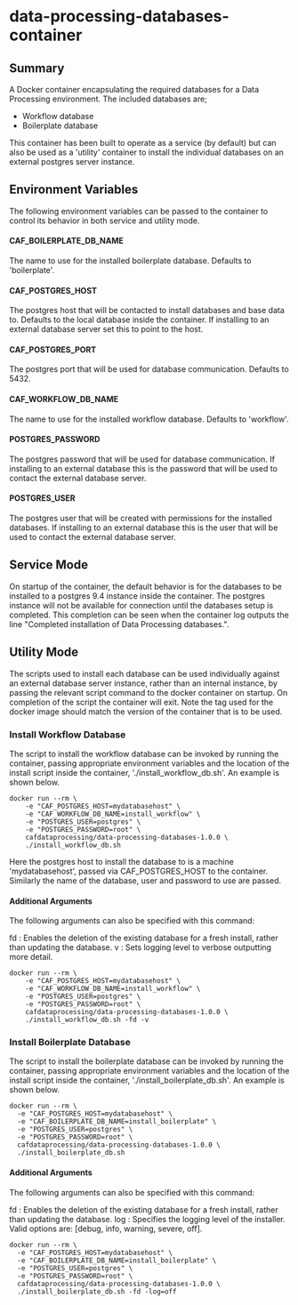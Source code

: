 # data-processing-databases-container

## Summary

A Docker container encapsulating the required databases for a Data Processing environment. The included databases are;

* Workflow database
* Boilerplate database 

This container has been built to operate as a service (by default) but can also be used as a 'utility' container to install the individual databases on an external postgres server instance.

## Environment Variables

The following environment variables can be passed to the container to control its behavior in both service and utility mode.

#### CAF_BOILERPLATE_DB_NAME

The name to use for the installed boilerplate database. Defaults to 'boilerplate'.

#### CAF_POSTGRES_HOST

The postgres host that will be contacted to install databases and base data to. Defaults to the local database inside the container. If installing to an external database server set this to point to the host.

#### CAF_POSTGRES_PORT

The postgres port that will be used for database communication. Defaults to 5432.

#### CAF_WORKFLOW_DB_NAME

The name to use for the installed workflow database. Defaults to 'workflow'.

#### POSTGRES_PASSWORD

The postgres password that will be used for database communication. If installing to an external database this is the password that will be used to contact the external database server.

#### POSTGRES_USER

The postgres user that will be created with permissions for the installed databases. If installing to an external database this is the user that will be used to contact the external database server.

## Service Mode

On startup of the container, the default behavior is for the databases to be installed to a postgres 9.4 instance inside the container. The postgres instance will not be available for connection until the databases setup is completed. This completion can be seen when the container log outputs the line "Completed installation of Data Processing databases.".

## Utility Mode

The scripts used to install each database can be used individually against an external database server instance, rather than an internal instance, by passing the relevant script command to the docker container on startup. On completion of the script the container will exit. Note the tag used for the docker image should match the version of the container that is to be used.

### Install Workflow Database

The script to install the workflow database can be invoked by running the container, passing appropriate environment variables and the location of the install script inside the container, './install_workflow_db.sh'. An example is shown below.

```
docker run --rm \
	-e "CAF_POSTGRES_HOST=mydatabasehost" \
	-e "CAF_WORKFLOW_DB_NAME=install_workflow" \
	-e "POSTGRES_USER=postgres" \
	-e "POSTGRES_PASSWORD=root" \
	cafdataprocessing/data-processing-databases-1.0.0 \
	./install_workflow_db.sh
```

Here the postgres host to install the database to is a machine 'mydatabasehost', passed via CAF_POSTGRES_HOST to the container. Similarly the name of the database, user and password to use are passed.

#### Additional Arguments

The following arguments can also be specified with this command:

fd : Enables the deletion of the existing database for a fresh install, rather than updating the database.
v : Sets logging level to verbose outputting more detail.

```
docker run --rm \
	-e "CAF_POSTGRES_HOST=mydatabasehost" \
	-e "CAF_WORKFLOW_DB_NAME=install_workflow" \
	-e "POSTGRES_USER=postgres" \
	-e "POSTGRES_PASSWORD=root" \
	cafdataprocessing/data-processing-databases-1.0.0 \
	./install_workflow_db.sh -fd -v
```

### Install Boilerplate Database

The script to install the boilerplate database can be invoked by running the container, passing appropriate environment variables and the location of the install script inside the container, './install_boilerplate_db.sh'. An example is shown below.

```
docker run --rm \
  -e "CAF_POSTGRES_HOST=mydatabasehost" \
  -e "CAF_BOILERPLATE_DB_NAME=install_boilerplate" \
  -e "POSTGRES_USER=postgres" \
  -e "POSTGRES_PASSWORD=root" \
  cafdataprocessing/data-processing-databases-1.0.0 \
  ./install_boilerplate_db.sh
```

#### Additional Arguments

The following arguments can also be specified with this command:

fd : Enables the deletion of the existing database for a fresh install, rather than updating the database.
log : Specifies the logging level of the installer. Valid options are: [debug, info, warning, severe, off].

```
docker run --rm \
  -e "CAF_POSTGRES_HOST=mydatabasehost" \
  -e "CAF_BOILERPLATE_DB_NAME=install_boilerplate" \
  -e "POSTGRES_USER=postgres" \
  -e "POSTGRES_PASSWORD=root" \
  cafdataprocessing/data-processing-databases-1.0.0 \
  ./install_boilerplate_db.sh -fd -log=off
```
